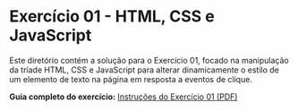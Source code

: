 # Exercício 01 - HTML, CSS e JavaScript

Este diretório contém a solução para o Exercício 01, focado na manipulação da tríade HTML, CSS e JavaScript para alterar dinamicamente o estilo de um elemento de texto na página em resposta a eventos de clique.

**Guia completo do exercício:** [Instruções do Exercício 01 (PDF)](./pdf/Exercicio01.pdf)